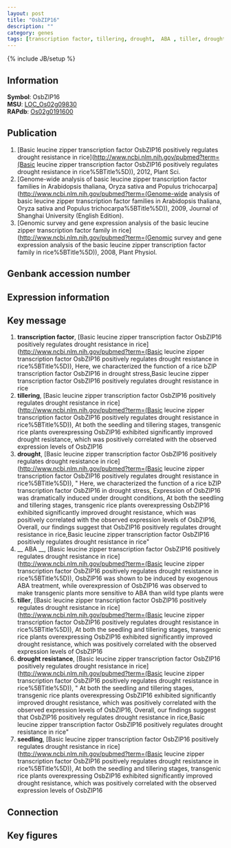 ```yaml
---
layout: post
title: "OsbZIP16"
description: ""
category: genes
tags: [transcription factor, tillering, drought,  ABA , tiller, drought resistance, seedling]
---
```

{% include JB/setup %}

## Information
__Symbol__: OsbZIP16  
__MSU__: [LOC_Os02g09830](http://rice.plantbiology.msu.edu/cgi-bin/ORF_infopage.cgi?orf=LOC_Os02g09830)  
__RAPdb__: [Os02g0191600](http://rapdb.dna.affrc.go.jp/viewer/gbrowse_details/irgsp1?name=Os02g0191600)  

## Publication
1. [Basic leucine zipper transcription factor OsbZIP16 positively regulates drought resistance in rice](http://www.ncbi.nlm.nih.gov/pubmed?term=(Basic leucine zipper transcription factor OsbZIP16 positively regulates drought resistance in rice%5BTitle%5D)), 2012, Plant Sci.
2. [Genome-wide analysis of basic leucine zipper transcription factor families in Arabidopsis thaliana, Oryza sativa and Populus trichocarpa](http://www.ncbi.nlm.nih.gov/pubmed?term=(Genome-wide analysis of basic leucine zipper transcription factor families in Arabidopsis thaliana, Oryza sativa and Populus trichocarpa%5BTitle%5D)), 2009, Journal of Shanghai University (English Edition).
3. [Genomic survey and gene expression analysis of the basic leucine zipper transcription factor family in rice](http://www.ncbi.nlm.nih.gov/pubmed?term=(Genomic survey and gene expression analysis of the basic leucine zipper transcription factor family in rice%5BTitle%5D)), 2008, Plant Physiol.

## Genbank accession number

## Expression information

## Key message
1. __transcription factor__, [Basic leucine zipper transcription factor OsbZIP16 positively regulates drought resistance in rice](http://www.ncbi.nlm.nih.gov/pubmed?term=(Basic leucine zipper transcription factor OsbZIP16 positively regulates drought resistance in rice%5BTitle%5D)),  Here, we characterized the function of a rice bZIP transcription factor OsbZIP16 in drought stress,Basic leucine zipper transcription factor OsbZIP16 positively regulates drought resistance in rice
2. __tillering__, [Basic leucine zipper transcription factor OsbZIP16 positively regulates drought resistance in rice](http://www.ncbi.nlm.nih.gov/pubmed?term=(Basic leucine zipper transcription factor OsbZIP16 positively regulates drought resistance in rice%5BTitle%5D)),  At both the seedling and tillering stages, transgenic rice plants overexpressing OsbZIP16 exhibited significantly improved drought resistance, which was positively correlated with the observed expression levels of OsbZIP16
3. __drought__, [Basic leucine zipper transcription factor OsbZIP16 positively regulates drought resistance in rice](http://www.ncbi.nlm.nih.gov/pubmed?term=(Basic leucine zipper transcription factor OsbZIP16 positively regulates drought resistance in rice%5BTitle%5D)), " Here, we characterized the function of a rice bZIP transcription factor OsbZIP16 in drought stress, Expression of OsbZIP16 was dramatically induced under drought conditions, At both the seedling and tillering stages, transgenic rice plants overexpressing OsbZIP16 exhibited significantly improved drought resistance, which was positively correlated with the observed expression levels of OsbZIP16, Overall, our findings suggest that OsbZIP16 positively regulates drought resistance in rice,Basic leucine zipper transcription factor OsbZIP16 positively regulates drought resistance in rice"
4. __ ABA __, [Basic leucine zipper transcription factor OsbZIP16 positively regulates drought resistance in rice](http://www.ncbi.nlm.nih.gov/pubmed?term=(Basic leucine zipper transcription factor OsbZIP16 positively regulates drought resistance in rice%5BTitle%5D)),  OsbZIP16 was shown to be induced by exogenous ABA treatment, while overexpression of OsbZIP16 was observed to make transgenic plants more sensitive to ABA than wild type plants were
5. __tiller__, [Basic leucine zipper transcription factor OsbZIP16 positively regulates drought resistance in rice](http://www.ncbi.nlm.nih.gov/pubmed?term=(Basic leucine zipper transcription factor OsbZIP16 positively regulates drought resistance in rice%5BTitle%5D)),  At both the seedling and tillering stages, transgenic rice plants overexpressing OsbZIP16 exhibited significantly improved drought resistance, which was positively correlated with the observed expression levels of OsbZIP16
6. __drought resistance__, [Basic leucine zipper transcription factor OsbZIP16 positively regulates drought resistance in rice](http://www.ncbi.nlm.nih.gov/pubmed?term=(Basic leucine zipper transcription factor OsbZIP16 positively regulates drought resistance in rice%5BTitle%5D)), " At both the seedling and tillering stages, transgenic rice plants overexpressing OsbZIP16 exhibited significantly improved drought resistance, which was positively correlated with the observed expression levels of OsbZIP16, Overall, our findings suggest that OsbZIP16 positively regulates drought resistance in rice,Basic leucine zipper transcription factor OsbZIP16 positively regulates drought resistance in rice"
7. __seedling__, [Basic leucine zipper transcription factor OsbZIP16 positively regulates drought resistance in rice](http://www.ncbi.nlm.nih.gov/pubmed?term=(Basic leucine zipper transcription factor OsbZIP16 positively regulates drought resistance in rice%5BTitle%5D)),  At both the seedling and tillering stages, transgenic rice plants overexpressing OsbZIP16 exhibited significantly improved drought resistance, which was positively correlated with the observed expression levels of OsbZIP16

## Connection

## Key figures


